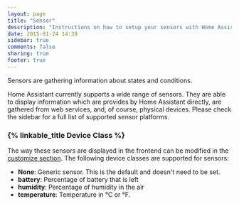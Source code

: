 ```yaml
---
layout: page
title: "Sensor"
description: "Instructions on how to setup your sensors with Home Assistant."
date: 2015-01-24 14:39
sidebar: true
comments: false
sharing: true
footer: true
---
```


Sensors are gathering information about states and conditions.

Home Assistant currently supports a wide range of sensors. They are able to display information which are provides by Home Assistant directly, are gathered from web services, and, of course, physical devices. Please check the sidebar for a full list of supported sensor platforms.

### {% linkable_title Device Class %}

The way these sensors are displayed in the frontend can be modified in the [customize section](/getting-started/customizing-devices/). The following device classes are supported for sensors:

- **None**: Generic sensor. This is the default and doesn't need to be set.
- **battery**: Percentage of battery that is left
- **humidity**: Percentage of humidity in the air
- **temperature**: Temperature in °C or °F.
